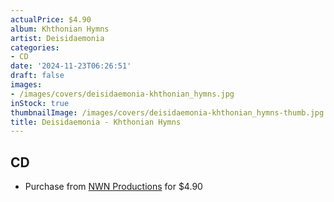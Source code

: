 ```yaml
---
actualPrice: $4.90
album: Khthonian Hymns
artist: Deisidaemonia
categories:
- CD
date: '2024-11-23T06:26:51'
draft: false
images:
- /images/covers/deisidaemonia-khthonian_hymns.jpg
inStock: true
thumbnailImage: /images/covers/deisidaemonia-khthonian_hymns-thumb.jpg
title: Deisidaemonia - Khthonian Hymns
---
```


## CD
* Purchase from [NWN Productions](http://shop.nwnprod.com/index.php?route=product/product&path=93&product_id=1265&sort=pd.name&order=ASC) for $4.90
